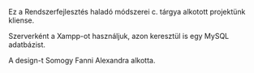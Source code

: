 Ez a Rendszerfejlesztés haladó módszerei c. tárgya alkotott projektünk kliense.

Szerverként a Xampp-ot használjuk, azon keresztül is egy MySQL adatbázist.

A design-t Somogy Fanni Alexandra alkotta.
